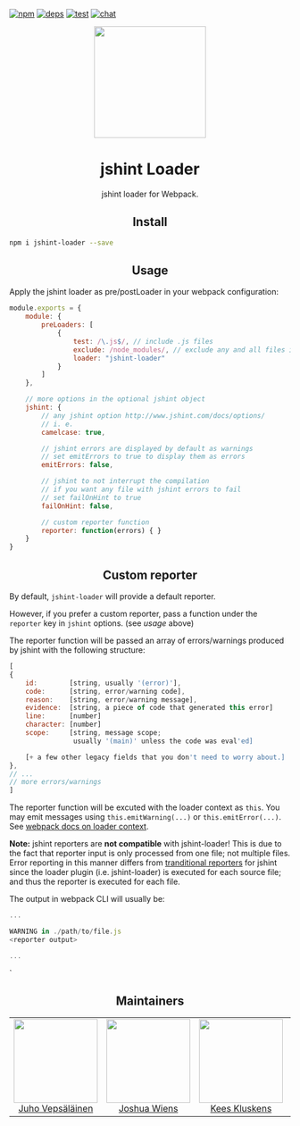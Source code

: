 [![npm][npm]][npm-url]
[![deps][deps]][deps-url]
[![test][test]][test-url]
[![chat][chat]][chat-url]

<div align="center">
  <!-- replace with accurate logo e.g from https://worldvectorlogo.com/ -->
  <a href="https://github.com/webpack/webpack">
    <img width="200" height="200" vspace="" hspace="25"
      src="https://cdn.jsdelivr.net/gh/webpack/media@e7485eb2/logo/icon.svg">
  </a>
  <h1>jshint Loader</h1>
  <p>jshint loader for Webpack.<p>
</div>

<h2 align="center">Install</h2>

```bash
npm i jshint-loader --save
```

<h2 align="center">Usage</h2>

Apply the jshint loader as pre/postLoader in your webpack configuration:

``` javascript
module.exports = {
	module: {
		preLoaders: [
			{
				test: /\.js$/, // include .js files
				exclude: /node_modules/, // exclude any and all files in the node_modules folder
				loader: "jshint-loader"
			}
		]
	},

	// more options in the optional jshint object
	jshint: {
		// any jshint option http://www.jshint.com/docs/options/
		// i. e.
		camelcase: true,

		// jshint errors are displayed by default as warnings
		// set emitErrors to true to display them as errors
		emitErrors: false,

		// jshint to not interrupt the compilation
		// if you want any file with jshint errors to fail
		// set failOnHint to true
		failOnHint: false,

		// custom reporter function
		reporter: function(errors) { }
	}
}
```

<h2 align="center">Custom reporter</h2>

By default, `jshint-loader` will provide a default reporter.

However, if you prefer a custom reporter, pass a function under the `reporter` key in `jshint` options. (see *usage* above)

The reporter function will be passed an array of errors/warnings produced by jshint
with the following structure:
```js
[
{
    id:        [string, usually '(error)'],
    code:      [string, error/warning code],
    reason:    [string, error/warning message],
    evidence:  [string, a piece of code that generated this error]
    line:      [number]
    character: [number]
    scope:     [string, message scope;
                usually '(main)' unless the code was eval'ed]

    [+ a few other legacy fields that you don't need to worry about.]
},
// ...
// more errors/warnings
]
```

The reporter function will be excuted with the loader context as `this`. You may emit messages using `this.emitWarning(...)` or `this.emitError(...)`. See [webpack docs on loader context](http://webpack.github.io/docs/loaders.html#loader-context).

**Note:** jshint reporters are **not compatible** with jshint-loader!
This is due to the fact that reporter input is only processed from one file; not multiple files. Error reporting in this manner differs from [tranditional reporters](http://www.jshint.com/docs/reporters/) for jshint
since the loader plugin (i.e. jshint-loader) is executed for each source file; and thus the reporter is executed for each file.

The output in webpack CLI will usually be:
```js
...

WARNING in ./path/to/file.js
<reporter output>

...
```
`

<h2 align="center">Maintainers</h2>

<table>
  <tbody>
    <tr>
      <td align="center">
        <img width="150" height="150"
        src="https://avatars3.githubusercontent.com/u/166921?v=3&s=150">
        </br>
        <a href="https://github.com/bebraw">Juho Vepsäläinen</a>
      </td>
      <td align="center">
        <img width="150" height="150"
        src="https://avatars2.githubusercontent.com/u/8420490?v=3&s=150">
        </br>
        <a href="https://github.com/d3viant0ne">Joshua Wiens</a>
      </td>
      <td align="center">
        <img width="150" height="150"
        src="https://avatars3.githubusercontent.com/u/533616?v=3&s=150">
        </br>
        <a href="https://github.com/SpaceK33z">Kees Kluskens</a>
      </td>
      <td align="center">
        <img width="150" height="150"
        src="https://avatars3.githubusercontent.com/u/3408176?v=3&s=150">
        </br>
        <a href="https://github.com/TheLarkInn">Sean Larkin</a>
      </td>
    </tr>
  <tbody>
</table>


[npm]: https://img.shields.io/npm/v/jshint-loader.svg
[npm-url]: https://npmjs.com/package/jshint-loader

[deps]: https://david-dm.org/webpack-contrib/jshint-loader.svg
[deps-url]: https://david-dm.org/webpack-contrib/jshint-loader

[chat]: https://img.shields.io/badge/gitter-webpack%2Fwebpack-brightgreen.svg
[chat-url]: https://gitter.im/webpack/webpack

[test]: http://img.shields.io/travis/webpack-contrib/jshint-loader.svg
[test-url]: https://travis-ci.org/webpack-contrib/jshint-loader
